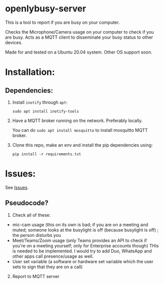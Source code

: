 # openlybusy-server
This is a tool to report if you are busy on your computer. 


Checks the Microphone/Camera usage on your computer to check if you are busy. Acts as a MQTT client to disseminate your busy status to other devices.

Made for and tested on a Ubuntu 20.04 system. Other OS support soon.

# Installation:

## Dependencies:

1. Install `inotify` through `apt`:

    `sudo apt install inotify-tools`

2. Have a MQTT broker running on the network. Preferably locally.

    You can do `sudo apt install mosquitto` to install mosquitto MQTT broker.

3. Clone this repo, make an env and install the pip dependencies using:

    `pip install -r requirements.txt`

# Issues:

See [Issues](https://github.com/Ativerc/openlybusy-server/issues).


## Pseudocode?
1. Check all of these:
  * mic-cam usage (this on its own is bad; if you are on a meeting and muted; someone looks at the busylight is off (because busylight is off) ; the person disturbs you
  * Meet/Teams/Zoom usage (only Teams provides an API to check if you're on a meeting yourself; only for Enterprise accounts though) THis is needed to be implemented. I would try to add Duo, WhatsApp and other apps call presence/usage as well.
  * User set variable (a software or hardware set variable which the user sets to sign that they are on a call)
2. Report to MQTT server

